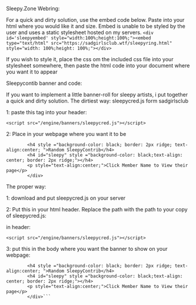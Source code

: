 Sleepy.Zone Webring:

For a quick and dirty solution, use the embed code below. Paste into your html where you would like it and size. Embed is unable to be styled by the user and uses a static stylesheet hosted on my servers. 
```<div id='sleepyembed' style="width:100%;height:100%;"><embed type="text/html" src="https://sadgirlsclub.wtf/sleepyring.html" style="width: 100%;height: 100%;"></div>```

If you wish to style it, place the css om the included css file into your stylesheet somewhere, then paste the html code into your document where you want it to appear

Sleepycontib banner and code:


If you want to implement a little banner-roll for sleepy artists, i put together a quick and dirty solution. 
The dirtiest way: sleepycred.js form sadgirlsclub

1: paste this tag into your header:

```<script src="/engine/banners/sleepycred.js"></script>```

2: Place in your webpage where you want it to be

```     <div id="sleepyroll" style="width: 40%; text align: center; margin-left:auto; margin-right:auto;">
        <h4 style ="background-color: black; border: 2px ridge; text-align:center; ">Random SleepyContrib</h4>
        <h4 id="sleepy" style ="background-color: black;text-align: center; border: 2px ridge;"></h4>
        <p style="text-align:center;">Click Member Name to View their page</p>
        </div>
```
        
        
The proper way:

1: download and put sleepycred.js on your server

2: Put this in your html header. Replace the path with the path to your copy of sleepycred.js:

in header:

```<script src="/engine/banners/sleepycred.js"></script>```

3: put this in the body where you want the banner to show on your webpage:

```     <div id="sleepyroll" style="width: 40%; text align: center; margin-left:auto; margin-right:auto;">
        <h4 style ="background-color: black; border: 2px ridge; text-align:center; ">Random SleepyContrib</h4>
        <h4 id="sleepy" style ="background-color: black;text-align: center; border: 2px ridge;"></h4>
        <p style="text-align:center;">Click Member Name to View their page</p>
        </div>```
